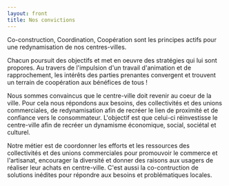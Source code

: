```yaml
---
layout: front
title: Nos convictions
---
```


Co-construction, Coordination, Coopération sont les principes actifs pour une redynamisation de nos centres-villes.

Chacun poursuit des objectifs et met en oeuvre des stratégies qui lui sont propores. Au travers de l'impulsion d'un travail d'animation et de rapprochement, les intérêts des parties prenantes convergent et trouvent un terrain de coopération aux bénéfices de tous !

Nous sommes convaincus que le centre-ville doit revenir au coeur de la ville. Pour cela nous répondons aux besoins, des collectivités et des unions commerciales, de redynamisation afin de recréer le lien de proximité et de confiance vers le consommateur. L'objectif est que celui-ci réinvestisse le centre-ville afin de recréer un dynamisme économique, social, sociétal et culturel.

Notre métier est de coordonner les efforts et les ressources des collectivités et des unions commerciales pour promouvoir le commerce et l'artisanat, encourager la diversité et donner des raisons aux usagers de réaliser leur achats en centre-ville. C'est aussi la co-contruction de solutions inédites pour répondre aux besoins et problématiques locales.

